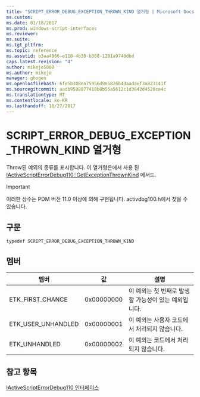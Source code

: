 ```yaml
---
title: "SCRIPT_ERROR_DEBUG_EXCEPTION_THROWN_KIND 열거형 | Microsoft Docs"
ms.custom: 
ms.date: 01/18/2017
ms.prod: windows-script-interfaces
ms.reviewer: 
ms.suite: 
ms.tgt_pltfrm: 
ms.topic: reference
ms.assetid: b3aa4966-e110-4b30-b368-1281a9740dbd
caps.latest.revision: "4"
author: mikejo5000
ms.author: mikejo
manager: ghogen
ms.openlocfilehash: 6fe5b308ea75956d9e5826b4daadaef3a823141f
ms.sourcegitcommit: aadb9588877418b8b55a5612c1d3842d4520ca4c
ms.translationtype: MT
ms.contentlocale: ko-KR
ms.lasthandoff: 10/27/2017
---
```

# <a name="scripterrordebugexceptionthrownkind-enumeration"></a>SCRIPT_ERROR_DEBUG_EXCEPTION_THROWN_KIND 열거형
Throw된 예외의 종류를 표시합니다. 이 열거형은에서 사용 된 [IActiveScriptErrorDebug110::GetExceptionThrownKind](../../winscript/reference/iactivescripterrordebug110-getexceptionthrownkind.md) 메서드.  
  
> [!IMPORTANT]
>  이러한 상수는 PDM 버전 11.0 이상에 의해 구현됩니다. activdbg100.h에서 찾을 수 있습니다.  
  
## <a name="syntax"></a>구문  
  
```  
typedef SCRIPT_ERROR_DEBUG_EXCEPTION_THROWN_KIND  
```  
  
## <a name="members"></a>멤버  
  
|멤버|값|설명|  
|------------|-----------|-----------------|  
|ETK_FIRST_CHANCE|0x00000000|이 예외는 첫 번째로 발생할 가능성이 있는 예외입니다.|  
|ETK_USER_UNHANDLED|0x00000001|이 예외는 사용자 코드에서 처리되지 않습니다.|  
|ETK_UNHANDLED|0x00000002|이 예외는 코드에서 처리되지 않습니다.|  
  
## <a name="see-also"></a>참고 항목  
 [IActiveScriptErrorDebug110 인터페이스](../../winscript/reference/iactivescripterrordebug110-interface.md)